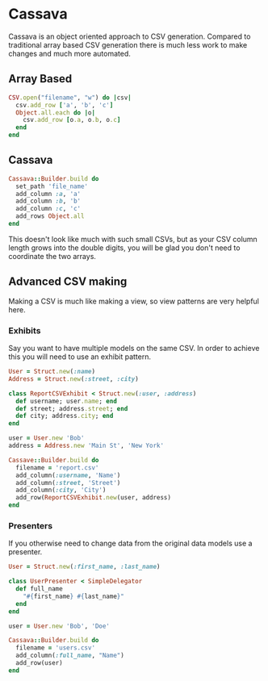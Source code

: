 Cassava
=========

Cassava is an object oriented approach to CSV generation. Compared to traditional array based CSV generation there is much less work to make changes and much more automated.

## Array Based

```ruby
CSV.open("filename", "w") do |csv|
  csv.add_row ['a', 'b', 'c']
  Object.all.each do |o|
    csv.add_row [o.a, o.b, o.c]
  end
end
```

## Cassava

```ruby
Cassava::Builder.build do
  set_path 'file_name'
  add_column :a, 'a'
  add_column :b, 'b'
  add_column :c, 'c'
  add_rows Object.all
end
```

This doesn't look like much with such small CSVs, but as your CSV column length grows into the double digits, you will be glad you don't need to coordinate the two arrays.

## Advanced CSV making
Making a CSV is much like making a view, so view patterns are very helpful here.

### Exhibits
Say you want to have multiple models on the same CSV. In order to achieve this you will need to use an exhibit pattern.

```ruby
User = Struct.new(:name)
Address = Struct.new(:street, :city)

class ReportCSVExhibit < Struct.new(:user, :address)
  def username; user.name; end
  def street; address.street; end
  def city; address.city; end
end

user = User.new 'Bob'
address = Address.new 'Main St', 'New York'

Cassave::Builder.build do
  filename = 'report.csv'
  add_column(:username, 'Name')
  add_column(:street, 'Street')
  add_column(:city, 'City')
  add_row(ReportCSVExhibit.new(user, address)
end
```

### Presenters
If you otherwise need to change data from the original data models use a presenter.

```ruby
User = Struct.new(:first_name, :last_name)

class UserPresenter < SimpleDelegator
  def full_name
    "#{first_name} #{last_name}"
  end
end

user = User.new 'Bob', 'Doe'

Cassava::Builder.build do
  filename = 'users.csv'
  add_column(:full_name, "Name")
  add_row(user)
end
```
